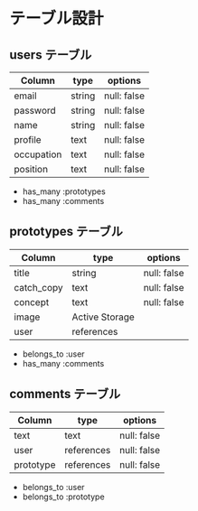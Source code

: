 # テーブル設計

## users テーブル

| Column     | type   | options     |
|------------|--------|-------------|
| email      | string | null: false |
| password   | string | null: false |
| name       | string | null: false |
| profile    | text   | null: false |
| occupation | text   | null: false |
| position   | text   | null: false |

- has_many :prototypes
- has_many :comments



## prototypes テーブル

| Column     | type           | options     |
|------------|----------------|-------------|
| title      | string         | null: false |
| catch_copy | text           | null: false |
| concept    | text           | null: false |
| image      | Active Storage |             |
| user       | references     |             |

- belongs_to :user
- has_many :comments



## comments テーブル

| Column     | type         | options     |
|------------|--------------|-------------|
| text       | text         | null: false |
| user       | references   | null: false |
| prototype  | references   | null: false |

- belongs_to :user
- belongs_to :prototype
